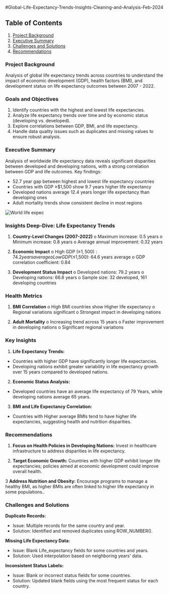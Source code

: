 #Global-Life-Expectancy-Trends-Insights-Cleaning-and-Analysis-Feb-2024

## Table of Contents
1. [Project Background](#project-background)
2. [Executive Summary](#executive-summary)
3. [Challenges and Solutions](#Challenges-and-Solutions)
4. [Recommendations](#Recommendations)

### Project Background
Analysis of global life expectancy trends across countries to understand the impact
of economic development (GDP), health factors (BMI), and development status on
life expectancy outcomes between 2007 - 2022.

### Goals and Objectives 
1. Identify countries with the highest and lowest life expectancies.
2. Analyze life expectancy trends over time and by economic status (developing vs.
developed).
3. Explore correlations between GDP, BMI, and life expectancy.
4. Handle data quality issues such as duplicates and missing values to ensure robust
analysis.

### Executive Summary
Analysis of worldwide life expectancy data reveals significant disparities between
developed and developing nations, with a strong correlation between GDP and life
outcomes. Key findings:
* 52.7 year gap between highest and lowest life expectancy countries
* Countries with GDP ≥$1,500 show 9.7 years higher life expectancy
* Developed nations average 12.4 years longer life expectancy than developing
ones
* Adult mortality trends show consistent decline in most regions

![World life expec](https://github.com/user-attachments/assets/0acee083-469e-4a1f-9a9b-9daaab376d23)

### Insights Deep-Dive: Life Expectancy Trends

1. **Country-Level Changes (2007-2022)**
o Maximum increase: 0.5 years
o Minimum increase: 0.8 years
o Average annual improvement: 0.32 years

2. **Economic Impact**
o High GDP (≥$1,500): 74.2 years average
o Low GDP (≤$1,500): 64.6 years average
o GDP correlation coefficient: 0.84

3. **Development Status Impact**
o Developed nations: 79.2 years
o Developing nations: 66.8 years
o Sample size: 32 developed, 161 developing countries

### Health Metrics
1. **BMI Correlation**
o High BMI countries show Higher life expectancy
o Regional variations significant
o Strongest impact in developing nations

2. **Adult Mortality**
o Increasing trend across 15 years
o Faster improvement in developing nations
o Significant regional variations

### Key Insights
1. **Life Expectancy Trends:**
- Countries with higher GDP have significantly longer life expectancies.
- Developing nations exhibit greater variability in life expectancy growth over 15
years compared to developed nations.

2. **Economic Status Analysis:**
- Developed countries have an average life expectancy of 79 Years, while
developing nations average 65 years.

3. **BMI and Life Expectancy Correlation:**
- Countries with Higher average BMIs tend to have higher life expectancies,
suggesting health and nutrition disparities.

### Recommendations
1. **Focus on Health Policies in Developing Nations:**
Invest in healthcare infrastructure to address disparities in life expectancy.

2. **Target Economic Growth:**
Countries with higher GDP exhibit longer life expectancies; policies aimed at
economic development could improve overall health.

3 **Address Nutrition and Obesity:**
Encourage programs to manage a healthy BMI, as higher BMIs are often linked to higher life expectancy in some populations..

### Challenges and Solutions
**Duplicate Records:**
* Issue: Multiple records for the same country and year.
* Solution: Identified and removed duplicates using ROW_NUMBER().
  
**Missing Life Expectancy Data:**
* Issue: Blank Life_expectancy fields for some countries and years.
* Solution: Used interpolation based on neighboring years&#39; data.
  
**Inconsistent Status Labels:**
* Issue: Blank or incorrect status fields for some countries.
* Solution: Updated blank fields using the most frequent status for each country.

